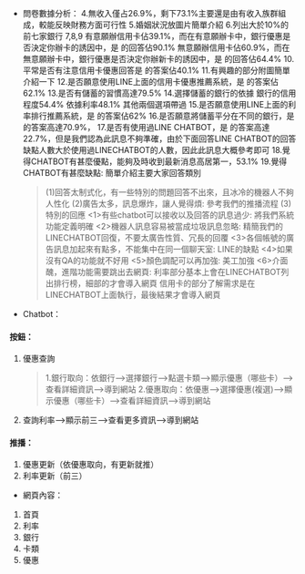 * 問卷數據分析：
4.無收入僅占26.9%，剩下73.1%主要還是由有收入族群組成，較能反映財務方面可行性
5.婚姻狀況放圖片簡單介紹
6.列出大於10%的前七家銀行
7,8,9 有意願辦信用卡佔39.1%，而在有意願辦卡中，銀行優惠是否決定你辦卡的誘因中，是 的回答佔90.1%
      無意願辦信用卡佔60.9%，而在無意願辦卡中，銀行優惠是否決定你辦新卡的誘因中，是 的回答佔64.4%
10.平常是否有注意信用卡優惠回答是 的答案佔40.1%
11.有興趣的部分附圖簡單介紹一下
12.是否願意使用LINE上面的信用卡優惠推薦系統，是 的答案佔62.1%
13.是否有儲蓄的習慣高達79.5%
14.選擇儲蓄的銀行的依據 銀行的信用程度54.4%
                    依據利率48.1% 其他兩個選項帶過
15.是否願意使用LINE上面的利率排行推薦系統，是 的答案佔62%
16.是否願意將儲蓄平分在不同的銀行，是 的答案高達70.9%，
17.是否有使用過LINE CHATBOT，是 的答案高達22.7%，但是我們認為此訊息不夠準確，由於下面回答LINE CHATBOT的回答缺點人數大於使用過LINECHATBOT的人數，因此此訊息大概參考即可
18.覺得CHATBOT有甚麼優點，能夠及時收到最新消息高居第一，53.1%
19.覺得CHATBOT有甚麼缺點: 簡單介紹主要大家回答類別
    > (1)回答太制式化，有一些特別的問題回答不出來，且冰冷的機器人不夠人性化 
    (2)廣告太多，訊息爆炸，讓人覺得煩: 參考我們的推播流程
    (3)特別的回應
        <1>有些chatbot可以接收以及回答的訊息過少: 將我們系統功能定義明確
        <2>機器人訊息容易被當成垃圾訊息忽略: 精簡我們的LINECHATBOT回復，不要太廣告性質、冗長的回覆
        <3>各個帳號的廣告訊息加起來有點多，不能集中在同一個聊天室: LINE的缺點
        <4>如果沒有QA的功能就不好用
        <5>顏色調配可以再加強: 美工加強
        <6>介面醜，進階功能需要跳出去網頁: 
        利率部分基本上會在LINECHATBOT列出排行榜，細部的才會導入網頁
        信用卡的部分了解需求是在LINECHATBOT上面執行，最後結果才會導入網頁
       


* Chatbot：
#### 按鈕：
1. 優惠查詢
     > 1.銀行取向：依銀行-->選擇銀行-->點選卡類-->顯示優惠（哪些卡）-->查看詳細資訊-->導到網站
       2.優惠取向：依優惠-->選擇優惠(複選)-->顯示優惠（哪些卡）-->查看詳細資訊-->導到網站

2. 查詢利率-->顯示前三-->查看更多資訊-->導到網站

#### 推播：

1. 優惠更新（依優惠取向，有更新就推）
2. 利率更新（前三）

* 網頁內容：
1. 首頁
2. 利率
3. 銀行
4. 卡類
5. 優惠



